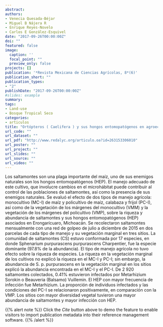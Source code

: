 ```yaml
---
abstract: 
authors:
- Venecia Quesada-Béjar
- Miguel B Nájera R
- Enrique Reyes-Novelo
- Carlos E González-Esquivel
date: "2017-09-26T00:00:00Z"
doi: ""
featured: false
image:
  caption: ''
  focal_point: ""
  preview_only: false
projects: []
publication: '*Revista Mexicana de Ciencias Agrícolas, 8*(6)'
publication_short: ""
publication_types:
- "2"
publishDate: "2017-09-26T00:00:00Z"
#slides: example
summary: 
tags:
- Land-use
- Bosque Tropical Seco
categories: 
- articulos
title: "Ortópteros ( Caelifera ) y sus hongos entomopatógenos en agroecosistemas de maíz en Erongarícuaro , Michoacán"
url_code: ""
url_dataset: ""
url_pdf: "http://www.redalyc.org/articulo.oa?id=263153306010"
url_poster: ""
url_project: ""
url_slides: ""
url_source: ""
url_video: ""
---
```


Los saltamontes son una plaga importante del maíz, uno de sus enemigos naturales son los hongos entomopatógenos (HEP). El manejo adecuado de este cultivo, que involucre cambios en el microhábitat puede contribuir al control de las poblaciones de saltamontes, así como la presencia de sus enemigos naturales. Se evaluó el efecto de dos tipos de manejo agrícola: monocultivo (MC-I) de maíz y policultivo de maíz, calabaza y frijol (PC-I), así como de la vegetación de los márgenes del monocultivo (VMM) y la vegetación de los márgenes del policultivo (VMP), sobre la riqueza y abundancia de saltamontes y sus hongos entomopatógenos (HEP) asociados en Erongarícuaro, Michoacán. Se recolectaron saltamontes mensualmente con una red de golpeo de julio a diciembre de 2015 en dos parcelas de cada tipo de manejo y su vegetación marginal en tres sitios. La comunidad de saltamontes (CS) estuvo conformada por 17 especies, en donde Sphenarium purpurascens purpurascens Charpentier, fue la especie dominante (97.8% de la abundancia). El tipo de manejo agrícola no tuvo efecto sobre la riqueza de especies. La riqueza en la vegetación marginal de los cultivos no explicó la riqueza en el MC-I y PC-I; sin embargo, la abundancia de S. p. purpurascens en la vegetación marginal en los sitios explicó la abundancia encontrada en el MC-I y el PC-I. De 2 920 saltamontes colectados, 0.41% estuvieron infectados por Metarhizium Sorokin o Beauveria (Balsamo) Vuillemin. El HEP con mayor frecuencia de infección fue Metarhizium. La proporción de individuos infectados y las condiciones del PC-I se relacionaron positivamente, en comparación con la VMP. Los sitios con mayor diversidad vegetal tuvieron una mayor abundancia de saltamontes y mayor infección con HEP.

{{% alert note %}}
Click the *Cite* button above to demo the feature to enable visitors to import publication metadata into their reference management software.
{{% /alert %}}

